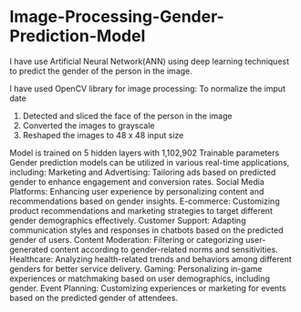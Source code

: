 # Image-Processing-Gender-Prediction-Model

I have use Artificial Neural Network(ANN) using deep learning techniquest to predict the gender of the person in the image.

I have used OpenCV library for image processing:
To normalize the imput date
1) Detected and sliced the face of the person in the image
2) Converted the images to grayscale
3) Reshaped the images to 48 x 48 input size

Model is trained on 5 hidden layers with 1,102,902 Trainable parameters
Gender prediction models can be utilized in various real-time applications, including:
Marketing and Advertising: Tailoring ads based on predicted gender to enhance engagement and conversion rates.
Social Media Platforms: Enhancing user experience by personalizing content and recommendations based on gender insights.
E-commerce: Customizing product recommendations and marketing strategies to target different gender demographics effectively.
Customer Support: Adapting communication styles and responses in chatbots based on the predicted gender of users.
Content Moderation: Filtering or categorizing user-generated content according to gender-related norms and sensitivities.
Healthcare: Analyzing health-related trends and behaviors among different genders for better service delivery.
Gaming: Personalizing in-game experiences or matchmaking based on user demographics, including gender.
Event Planning: Customizing experiences or marketing for events based on the predicted gender of attendees.

